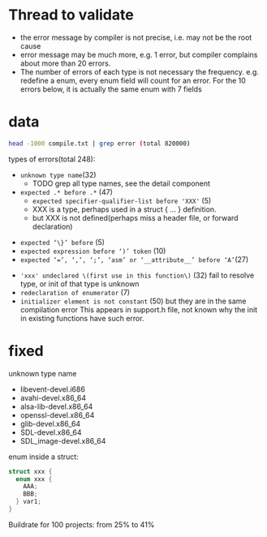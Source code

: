 

# Thread to validate
* the error message by compiler is not precise, i.e. may not be the root cause
* error message may be much more, e.g. 1 error, but compiler complains about more than 20 errors.
* The number of errors of each type is not necessary the frequency. e.g. redefine a enum, every enum field will count for an error. For the 10 errors below, it is actually the same enum with 7 fields

# data
```sh
head -1000 compile.txt | grep error (total 820000)
```

types of errors(total 248):

* `unknown type name`(32)
  - TODO grep all type names, see the detail component
* `expected .* before .*` (47)
  - `expected specifier-qualifier-list before 'XXX'` (5)
   + XXX is a type, perhaps used in a struct { ... } definition.
   + but XXX is not defined(perhaps miss a header file, or forward declaration)
 - `expected ‘\}’ before` (5)
 - `expected expression before ‘)’ token` (10)
 - `expected ‘=’, ‘,’, ‘;’, ‘asm’ or ‘__attribute__’ before ‘A’`(27)
* `'xxx' undeclared \(first use in this function\)` (32)
fail to resolve type, or init of that type is unknown
* `redeclaration of enumerator` (7)
* `initializer element is not constant` (50)
but they are in the same compilation error
This appears in support.h file, not known why the init in existing functions have such error.

# fixed
unknown type name

* libevent-devel.i686
* avahi-devel.x86_64
* alsa-lib-devel.x86_64
* openssl-devel.x86_64
* glib-devel.x86_64
* SDL-devel.x86_64
* SDL_image-devel.x86_64

enum inside a struct:

```c
struct xxx {
  enum xxx {
    AAA;
    BBB;
  } var1;
}
```

Buildrate for 100 projects: from 25% to 41%
